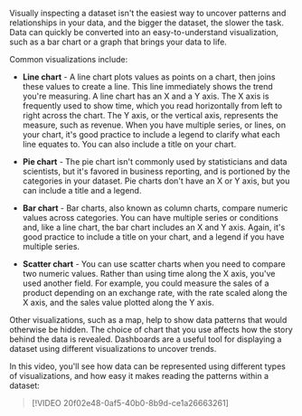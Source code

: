 Visually inspecting a dataset isn't the easiest way to uncover patterns and relationships in your data, and the bigger the dataset, the slower the task. Data can quickly be converted into an easy-to-understand visualization, such as a bar chart or a graph that brings your data to life.

Common visualizations include:

- **Line chart** - A line chart plots values as points on a chart, then joins these values to create a line. This line immediately shows the trend you're measuring. A line chart has an X and a Y axis. The X axis is frequently used to show time, which you read horizontally from left to right across the chart. The Y axis, or the vertical axis, represents the measure, such as revenue. When you have multiple series, or lines, on your chart, it's good practice to include a legend to clarify what each line equates to. You can also include a title on your chart.

- **Pie chart** - The pie chart isn't commonly used by statisticians and data scientists, but it's favored in business reporting, and is portioned by the categories in your dataset. Pie charts don't have an X or Y axis, but you can include a title and a legend. 

- **Bar chart** - Bar charts, also known as column charts, compare numeric values across categories. You can have multiple series or conditions and, like a line chart, the bar chart includes an X and Y axis. Again, it's good practice to include a title on your chart, and a legend if you have multiple series.

- **Scatter chart** - You can use scatter charts when you need to compare two numeric values. Rather than using time along the X axis, you've used another field. For example, you could measure the sales of a product depending on an exchange rate, with the rate scaled along the X axis, and the sales value plotted along the Y axis. 

Other visualizations, such as a map, help to show data patterns that would otherwise be hidden. The choice of chart that you use affects how the story behind the data is revealed. Dashboards are a useful tool for displaying a dataset using different visualizations to uncover trends.

In this video, you'll see how data can be represented using different types of visualizations, and how easy it makes reading the patterns within a dataset:

> [!VIDEO 20f02e48-0af5-40b0-8b9d-ce1a26663261]
